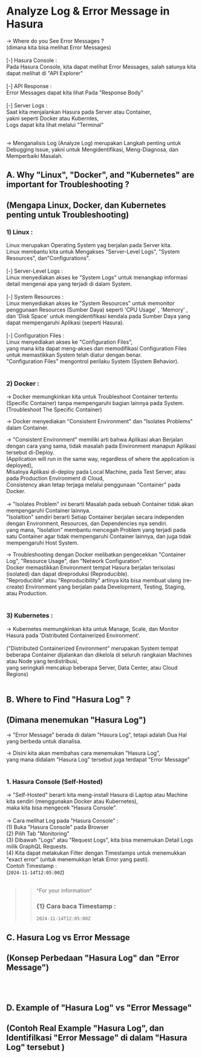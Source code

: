 # Analyze Log & Error Message in Hasura

-> Where do you See Error Messages ? <br/>
(dimana kita bisa melihat Error Messages) <br/>
<br/>
[-] Hasura Console :  <br/>
Pada Hasura Console, kita dapat melihat Error Messages, salah satunya kita dapat melihat di "API Explorer" <br/>
<br/>
[-] API Response : <br/>
Error Messages dapat kita lihat Pada "Response Body" <br/>
<br/>
[-] Server Logs :  <br/>
Saat kita menjalankan Hasura pada Server atau Container, <br/>
yakni seperti Docker atau Kuberntes, <br/>
Logs dapat kita lihat melalui "Terminal" <br/>
<br/>

-> Menganalisis Log (Analyze Log) merupakan Langkah penting untuk Debugging Issue, yakni untuk Mengidentifikasi, Meng-Diagnosa, dan Memperbaiki Masalah. <br/>


## A. Why "Linux", "Docker", and "Kubernetes" are important for Troubleshooting ? <br/>
## (Mengapa Linux, Docker, dan Kubernetes penting untuk Troubleshooting) <br/>


### 1) Linux : 
Linux merupakan Operating System yag berjalan pada Server kita. <br/>
Linux membantu kita untuk Mengakses "Server-Level Logs", "System Resources", dan"Configurations". <br/>
<br/>
[-] Server-Level Logs :  <br/>
Linux menyediakan akses ke "System Logs" untuk menangkap informasi detail mengenai apa yang terjadi di dalam System. <br/>
<br/>
[-] System Resources : <br/>
Linux menyediakan akses ke "System Resources" untuk memonitor penggunaan Resources (Sumber Daya) seperti 'CPU Usage' , 'Memory' , dan 'Disk Space' untuk mengidentifikasi kendala pada Sumber Daya yang dapat mempengaruhi Aplikasi (seperti Hasura). <br/>
<br/>
[-] Configuration Files : <br/>
Linux menyediakan akses ke "Configuration Files", <br/>
yang mana kita dapat meng-akses dan memodifikasi Configuration Files untuk memastikkan System telah diatur dengan benar. <br/>
"Configuration Files" mengontrol perilaku System (System Behavior). <br/>
<br/>

### 2) Docker :  <br/>
-> Docker memungkinkan kita untuk Troubleshoot Container tertentu (Specific Container) tanpa mempengaruhi bagian lainnya pada System.
(Troubleshoot The Specific Container)  <br/>

-> Docker menyediakan "Consistent Environment" dan "Isolates Problems" dalam Container.  <br/>

-> "Consistent Environment" memiliki arti bahwa Aplikasi akan Berjalan dengan cara yang sama, tidak masalah pada Environment manapun Aplikasi tersebut di-Deploy. <br/>
(Application will run in the same way, regardless of where the application is deployed), <br/>
Misalnya Aplikasi di-deploy pada Local Machine, pada Test Server, atau pada Production Environment di Cloud, <br/>
Consistency akan tetap terjaga melalui penggunaan "Container" pada Docker. <br/>
<br/>
-> "Isolates Problem" ini berarti Masalah pada sebuah Container tidak akan mempengaruhi Container lainnya. <br/>
"Isolaltion" sendiri berarti Setiap Container berjalan secara independen dengan Environment, Resources, dan Dependencies nya sendiri. <br/>
yang mana, "Isolation" membantu mencegah Problem yang terjadi pada satu Container agar tidak mempengaruhi Container lainnya, dan juga tidak mempengaruhi Host System. <br/>

-> Troubleshooting dengan Docker melibatkan pengecekkan "Container Log", "Resource Usage", dan "Network Configuration". <br/>
Docker memastikkan Environment tempat Hasura berjalan terisolasi (isolated) dan dapat direproduksi (Reproducible). <br/>
"Reproducible" atau "Reproducibility" artinya kita bisa membuat ulang (re-create) Environment yang berjalan pada Development, Testing, Staging, atau Production. <br/> <br/>

### 3) Kubernetes : <br/>
-> Kubernetes memungkinkan kita untuk Manage, Scale, dan Monitor Hasura pada 'Distributed Containerized Environment'. <br/>
<br/>
("Distributed Containerized Environment" merupakan System tempat beberapa Container dijalankan dan dikelola di seluruh rangkaian Machines atau Node yang terdistribusi, <br/>
yang seringkali mencakup beberapa Server, Data Center, atau Cloud Regions) <br/> <br/>


## B. Where to Find "Hasura Log" ?
## (Dimana menemukan "Hasura Log")
-> "Error Message" berada di dalam "Hasura Log", tetapi adalah Dua Hal yang berbeda untuk dianalisa. <br/>

-> Disini kita akan membahas cara menemukan "Hasura Log",  <br/>
yang mana didalam "Hasura Log" tersebut juga terdapat "Error Message" <br/> <br/>

### 1. Hasura Console (Self-Hosted)
-> "Self-Hosted" berarti kita meng-install Hasura di Laptop atau Machine kita sendiri (menggunakan Docker atau Kubernetes), <br/>
maka kita bisa mengecek "Hasura Console".  <br/>
<br/>
-> Cara melihat Log pada "Hasura Console" : <br/>
(1) Buka "Hasura Console" pada Browser <br/>
(2) Pilih Tab "Monitoring" <br/>
(3) Dibawah "Logs" atau "Request Logs", kita bisa menemukan Detail Logs milik GraphQL Requests. <br/>
(4) Kita dapat melakukan Filter dengan Timestamps untuk menemukkan "exact error" (untuk menemukkan letak Error yang pasti). <br/>
Contoh Timestamp : <br/>
(`2024-11-14T12:05:00Z`) <br/>
<br/>
>> ^For your information^ <br/>
>> ### {1} Cara baca Timestamp : 
>> `2024-11-14T12:05:00Z` <br/>
>>
>> 

## C. Hasura Log vs Error Message 
## (Konsep Perbedaan "Hasura Log" dan "Error Message")

<br/>
<br/>


## D. Example of "Hasura Log" vs "Error Message"
## (Contoh Real Example "Hasura Log", dan Identifilkasi "Error Message" di dalam "Hasura Log" tersebut )


